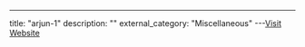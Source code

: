 ---
title: "arjun-1"
description: ""
external_category: "Miscellaneous"
---[Visit Website](https://github.com/arjun-1)

